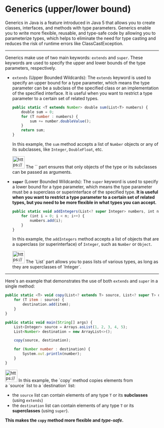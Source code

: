 # Generics (upper/lower bound)

Generics in Java is a feature introduced in Java 5 that allows you to create classes, interfaces, and methods with type parameters. Generics enable you to write more flexible, reusable, and type-safe code by allowing you to parameterize types, which helps to eliminate the need for type casting and reduces the risk of runtime errors like ClassCastException.

---

Generics make use of two main keywords: `extends` and `super`.
These keywords are used to specify the upper and lower bounds of the type parameters, respectively.

- `extends` (Upper Bounded Wildcards): The `extends` keyword is used to specify an upper bound for a type parameter, which means the type parameter can be a subclass of the specified class or an implementation of the specified interface. It is useful when you want to restrict a type parameter to a certain set of related types.
    
    ```jsx
    public static <T extends Number> double sum(List<T> numbers) {
        double sum = 0;
        for (T number : numbers) {
            sum += number.doubleValue();
        }
        return sum;
    }
    ```
    
    In this example, the `sum` method accepts a list of `Number` objects or any of its subclasses, like `Integer`, `DoubleFloat`, etc.
    
    <aside>
    <img src="https://www.notion.so/icons/snippet_green.svg" alt="https://www.notion.so/icons/snippet_green.svg" width="40px" /> The `<T extends Number>` part ensures that only objects of the type or its subclasses can be passed as arguments.
    
    </aside>
    

- **`super`** (Lower Bounded Wildcards): The `super` keyword is used to specify a lower bound for a type parameter, which means the type parameter must be a superclass or superinterface of the specified type.
**It is useful when you want to restrict a type parameter to a certain set of related types, but you need to be more flexible in what types you can accept.**
    
    ```jsx
    public static void addIntegers(List<? super Integer> numbers, int n) {
        for (int i = 0; i < n; i++) {
            numbers.add(i);
        }
    }
    ```
    
    In this example, the `addIntegers` method accepts a list of objects that are a superclass (or superinterface) of `Integer`, such as `Number` or `Object`. 
    
    <aside>
    <img src="https://www.notion.so/icons/snippet_green.svg" alt="https://www.notion.so/icons/snippet_green.svg" width="40px" /> The `List<? super Integer>` part allows you to pass lists of various types, as long as they are superclasses of `Integer`.
    
    </aside>
    

---

Here's an example that demonstrates the use of both `extends` and `super` in a single method:

```jsx
public static <T> void copy(List<? extends T> source, List<? super T> destination) {
    for (T item : source) {
        destination.add(item);
    }
}

public static void main(String[] args) {
    List<Integer> source = Arrays.asList(1, 2, 3, 4, 5);
    List<Number> destination = new ArrayList<>();

    copy(source, destination);

    for (Number number : destination) {
        System.out.println(number);
    }
}

```

<aside>
<img src="https://www.notion.so/icons/snippet_green.svg" alt="https://www.notion.so/icons/snippet_green.svg" width="40px" /> In this example, the `copy` method copies elements from a `source` list to a `destination` list:

- the `source` list can contain elements of any type `T` or its **subclasses** (using `extends`)
- the `destination` list can contain elements of any type `T` or its **superclasses** (using `super`).

**This makes the `copy` method more flexible and *type-safe*.**

</aside>